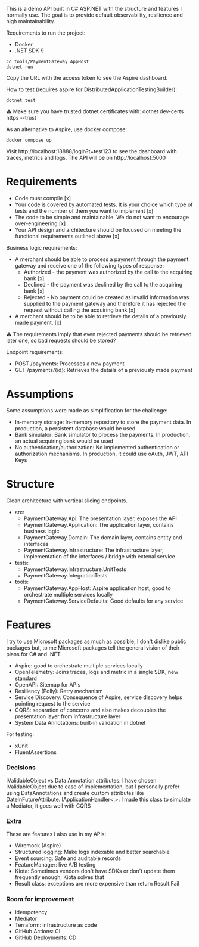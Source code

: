 This is a demo API built in C# ASP.NET with the structure and features I normally use. The goal is to provide default
observability, resilience and high maintainability.

Requirements to run the project:

- Docker
- .NET SDK 9

```shell
cd tools/PaymentGateway.AppHost
dotnet run
```

Copy the URL with the access token to see the Aspire dashboard.

How to test (requires aspire for DistributedApplicationTestingBuilder):

```shell
dotnet test
```
⚠️ Make sure you have trusted dotnet certificates with: dotnet dev-certs https --trust

As an alternative to Aspire, use docker compose:

```shell
docker compose up
```

Visit http://localhost:18888/login?t=test123 to see the dashboard with traces, metrics and logs. The API will be on http://localhost:5000

# Requirements

- Code must compile [x]
- Your code is covered by automated tests. It is your choice which type of tests and the number of them you want to
  implement [x]
- The code to be simple and maintainable. We do not want to encourage over-engineering [x]
- Your API design and architecture should be focused on meeting the functional requirements outlined above [x]

Business logic requirements:

- A merchant should be able to process a payment through the payment gateway and receive one of the following types of
  response:
    - Authorized - the payment was authorized by the call to the acquiring bank [x]
    - Declined - the payment was declined by the call to the acquiring bank [x]
    - Rejected - No payment could be created as invalid information was supplied to the payment gateway and therefore it
      has rejected the request without calling the acquiring bank [x]
- A merchant should be to be able to retrieve the details of a previously made payment. [x]

⚠️ The requirements imply that even rejected payments should be retrieved later one, so bad requests should be stored?

Endpoint requirements:

- POST /payments: Processes a new payment
- GET /payments/{id}: Retrieves the details of a previously made payment

# Assumptions

Some assumptions were made as simplification for the challenge:

- In-memory storage: In-memory repository to store the payment data. In production, a persistent database would be used
- Bank simulator: Bank simulator to process the payments. In production, an actual acquiring bank would be used
- No authentication/authorization: No implemented authentication or authorization mechanisms. In production, it could
  use oAuth, JWT, API Keys

# Structure

Clean architecture with vertical slicing endpoints.

- src:
    - PaymentGateway.Api: The presentation layer, exposes the API
    - PaymentGateway.Application: The application layer, contains business logic
    - PaymentGateway.Domain: The domain layer, contains entity and interfaces
    - PaymentGateway.Infrastructure: The infrastructure layer, implementation of the interfaces / bridge with extenal
      service
- tests:
    - PaymentGateway.Infrastructure.UnitTests
    - PaymentGateway.IntegrationTests
- tools:
    - PaymentGateway.AppHost: Aspire application host, good to orchestrate multiple services locally
    - PaymentGateway.ServiceDefaults: Good defaults for any service

# Features

I try to use Microsoft packages as much as possible; I don't dislike public packages but, to me Microsoft packages tell
the general vision of their plans for C# and .NET.

- Aspire: good to orchestrate multiple services locally
- OpenTelemetry: Joins traces, logs and metric in a single SDK, new standard
- OpenAPI: Sitemap for APIs
- Resiliency (Polly): Retry mechanism
- Service Discovery: Consequence of Aspire, service discovery helps pointing request to the service
- CQRS: separation of concerns and also makes decouples the presentation layer from infrastructure layer
- System Data Annotations: built-in validation in dotnet

For testing:

- xUnit
- FluentAssertions

### Decisions
IValidableObject vs Data Annotation attributes: I have chosen IValidableObject due to ease of implementation, but I personally prefer using DataAnnotations and create custom attributes like DateInFutureAttribute.
IApplicationHandler<,>: I made this class to simulate a Mediator, it goes well with CQRS

### Extra

These are features I also use in my APIs:

- Wiremock (Aspire)
- Structured logging: Make logs indexable and better searchable
- Event sourcing: Safe and auditable records
- FeatureManager: live A/B testing
- Kiota: Sometimes vendors don't have SDKs or don't update them frequently enough; Kiota solves that
- Result class: exceptions are more expensive than return Result.Fail

### Room for improvement

- Idempotency
- Mediator
- Terraform: infrastructure as code
- GitHub Actions: CI
- GitHub Deployments: CD
